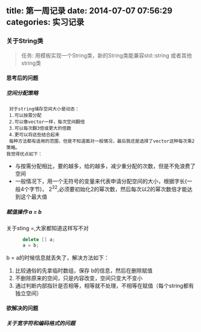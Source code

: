 title: 第一周记录 
date: 2014-07-07 07:56:29 
categories: 实习记录 
---

### 关于String类
>	任务: 用模板实现一个String类，新的String类能兼容std::string 或者其他string类

#### 思考后的问题
##### 空间分配策略
	 对于string储存空间大小是动态：
	 1.可以按需分配
	 2.可以像vector一样，每次空间翻倍
	 3.可以每次翻3倍或更大的倍数
	 4.更可以将这些结合起来
	 每种方法都有适用的范围，但是不知道面对一般情况，最后我还是选择了vector这种每次乘2策略。
	我觉得优点如下：
* 与按需分配相比，要的越多，给的越多，减少重分配的次数，但是不免浪费了空间
* 一般情况下，用一个无符号的变量来代表申请分配空间的大小，根据字长(一般4个字节)，
	$2^{32}$,必须要初始化2的幂次数，然后每次以2的幂次数倍才能达到这个最大值
##### 赋值操作 a = b
关于sting =,大家都知道这样写不对
``` cpp
	  delete [] a;
	  a = b;
```
 b = a的时候信息就丢失了，解决方法如下：
 1. 比较通俗的先拿临时数组，保存 b的信息，然后在删除赋值
 2. 不删除原来的空间，只是内容改变，空间只变大不变小
 3. 通过判断内部指针是否相等，相等就不处理，不相等在赋值（每个string都有独立空间）
	
#### 欲解决的问题
##### 关于宽字符和编码格式的问题